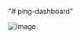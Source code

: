 "# ping-dashboard" 

![image](https://user-images.githubusercontent.com/52017443/91866063-ab3e4d00-eca4-11ea-8e2f-5e7c8d654a45.png)
